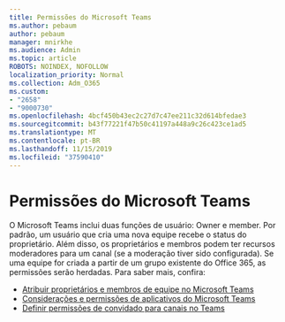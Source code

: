 ```yaml
---
title: Permissões do Microsoft Teams
ms.author: pebaum
author: pebaum
manager: mnirkhe
ms.audience: Admin
ms.topic: article
ROBOTS: NOINDEX, NOFOLLOW
localization_priority: Normal
ms.collection: Adm_O365
ms.custom:
- "2658"
- "9000730"
ms.openlocfilehash: 4bcf450b43ec2c27d7c47ee211c32d614bfedae3
ms.sourcegitcommit: b43f77221f47b50c41197a448a9c26c423ce1ad5
ms.translationtype: MT
ms.contentlocale: pt-BR
ms.lasthandoff: 11/15/2019
ms.locfileid: "37590410"
---
```

# <a name="microsoft-teams-permissions"></a>Permissões do Microsoft Teams

O Microsoft Teams inclui duas funções de usuário: Owner e member. Por padrão, um usuário que cria uma nova equipe recebe o status do proprietário. Além disso, os proprietários e membros podem ter recursos moderadores para um canal (se a moderação tiver sido configurada). Se uma equipe for criada a partir de um grupo existente do Office 365, as permissões serão herdadas. Para saber mais, confira:

- [Atribuir proprietários e membros de equipe no Microsoft Teams](https://docs.microsoft.com/microsoftteams/assign-roles-permissions)
- [Considerações e permissões de aplicativos do Microsoft Teams](https://docs.microsoft.com/microsoftteams/app-permissions)
- [Definir permissões de convidado para canais no Teams](https://support.office.com/article/4756c468-2746-4bfd-a582-736d55fcc169)
